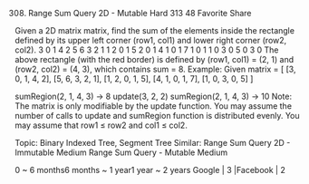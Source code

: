 308. Range Sum Query 2D - Mutable
Hard 313 48 Favorite Share

Given a 2D matrix matrix, find the sum of the elements inside the rectangle defined by its upper left corner (row1, col1) and lower right corner (row2, col2).
 3 0 1 4 2
 5 6 3 2 1 
 1 2 0 1 5   2 0 1
 4 1 0 1 7   1 0 1
 1 0 3 0 5   0 3 0
The above rectangle (with the red border) is defined by (row1, col1) = (2, 1) and (row2, col2) = (4, 3), which contains sum = 8.
Example:
Given matrix = [
  [3, 0, 1, 4, 2],
  [5, 6, 3, 2, 1],
  [1, 2, 0, 1, 5],
  [4, 1, 0, 1, 7],
  [1, 0, 3, 0, 5]
]

sumRegion(2, 1, 4, 3) -> 8
update(3, 2, 2)
sumRegion(2, 1, 4, 3) -> 10
Note:
The matrix is only modifiable by the update function.
You may assume the number of calls to update and sumRegion function is distributed evenly.
You may assume that row1 ≤ row2 and col1 ≤ col2.

Topic: Binary Indexed Tree, Segment Tree
Similar: 
Range Sum Query 2D - Immutable Medium
Range Sum Query - Mutable Medium

0 ~ 6 months6 months ~ 1 year1 year ~ 2 years
Google | 3 |Facebook | 2
